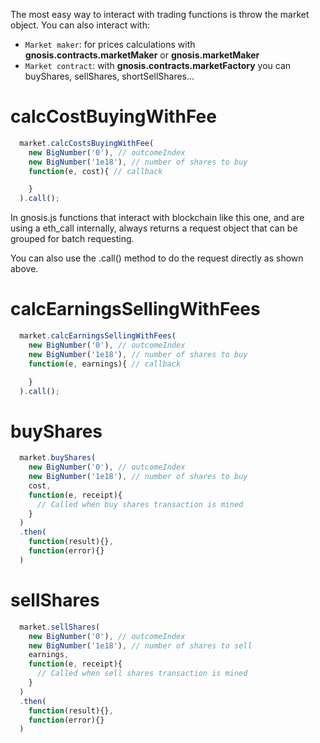 The most easy way to interact with trading functions is throw the market object. You can also interact with:

* `Market maker`: for prices calculations with **gnosis.contracts.marketMaker** or **gnosis.marketMaker**
* `Market contract`: with **gnosis.contracts.marketFactory** you can buyShares, sellShares, shortSellShares...

# calcCostBuyingWithFee
```js
  market.calcCostsBuyingWithFee(
    new BigNumber('0'), // outcomeIndex
    new BigNumber('1e18'), // number of shares to buy
    function(e, cost){ // callback

    }
  ).call();
```
In gnosis.js functions that interact with blockchain like this one, and are using a eth_call internally,
always returns a request object that can be grouped for batch requesting.

You can also use the .call() method to do the request directly as shown above.

# calcEarningsSellingWithFees
```js
  market.calcEarningsSellingWithFees(
    new BigNumber('0'), // outcomeIndex
    new BigNumber('1e18'), // number of shares to buy
    function(e, earnings){ // callback

    }
  ).call();
```

# buyShares
```js
  market.buyShares(
    new BigNumber('0'), // outcomeIndex
    new BigNumber('1e18'), // number of shares to buy
    cost,
    function(e, receipt){
      // Called when buy shares transaction is mined
    }
  )
  .then(
    function(result){},
    function(error){}
  )
```

# sellShares
```js
  market.sellShares(
    new BigNumber('0'), // outcomeIndex
    new BigNumber('1e18'), // number of shares to sell
    earnings,
    function(e, receipt){
      // Called when sell shares transaction is mined
    }
  )
  .then(
    function(result){},
    function(error){}
  )
```

